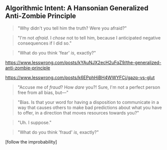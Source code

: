 ## Algorithmic Intent: A Hansonian Generalized Anti-Zombie Principle

> "Why didn't you tell him the truth? Were you afraid?"

> "I'm not _afraid_. I _chose_ not to tell him, because I anticipated negative consequences if I did so."

> "What do you think 'fear' _is_, exactly?"



https://www.lesswrong.com/posts/kYAuNJX2ecH2uFqZ9/the-generalized-anti-zombie-principle

https://www.lesswrong.com/posts/k6EPphHiBH4WWYFCj/gazp-vs-glut



> "Accuse me of _fraud_? How _dare_ you?! Sure, I'm not a perfect person free from all bias, but—"

> "Bias. Is that your word for having a disposition to communicate in a way that causes others to make bad predictions about what you have to offer, in a direction that moves resources towards you?"

> "Uh. I suppose."

> "What do you think 'fraud' _is_, exactly?"

[follow the improbability]